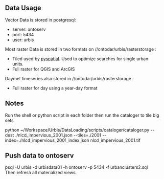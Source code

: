Data Usage
--------------------

Vector Data is stored in postgresql:
 - server: ontoserv
 - port: 5434
 - user: urbis

Most raster Data is stored in two formats on //ontodar/urbis/rasterstorage :
 - Tiled used by [pyspatial](https://github.com/granularag/pyspatial).  Used to optimize searches for single urban units.
 - Full raster for QGIS and ArcGIS

Daymet timeseries also stored in //ontodar/urbis/rasterstorage :
 - Full raster for day using a year-day format





Notes
----------------------

Run the shell or python script in each folder then run the cataloger to tile big sets


python ~/Workspace/Urbis/DataLoading/scripts/cataloger/cataloger.py --dest ./nlcd_impervious_2001.json --tiles=./2001 --index=./nlcd_impervious_2001_index.json nlcd_impervious_2001.tif 


Push data to ontoserv
------------------------
psql -U urbis -d urbisdata01 -h ontoserv -p 5434 -f urbanclusters2.sql 
Then refresh all materialized views.